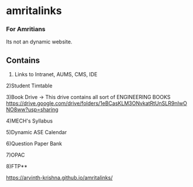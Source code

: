 # amritalinks
### For Amritians
Its not an dynamic website.

## Contains

1) Links to Intranet, AUMS, CMS, IDE

2)Student Timtable

3)Book Drive -> This drive contains all sort of ENGINEERING BOOKS
https://drive.google.com/drive/folders/1eBCasKLM3ONvkatRtUnSLR9nIwONO8ww?usp=sharing

4)MECH's Syllabus

5)Dynamic ASE Calendar

6)Question Paper Bank 

7)OPAC

8)FTP**


https://arvinth-krishna.github.io/amritalinks/
